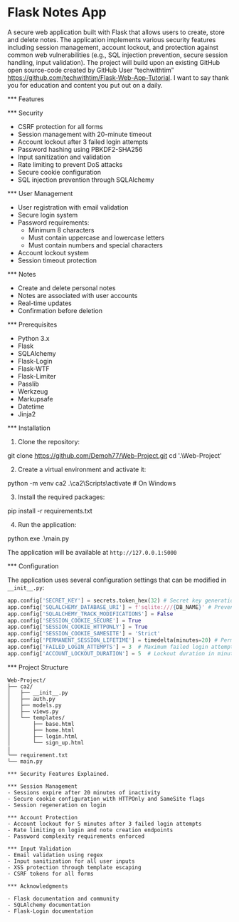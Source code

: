 # Flask Notes App

A secure web application built with Flask that allows users to create, store and delete notes. The application implements various security features including session management, account lockout, and protection against common web vulnerabilities (e.g., SQL injection prevention, secure session handling, input validation). The project will build upon an existing GitHub open source-code created by GitHub User “techwithtim” https://github.com/techwithtim/Flask-Web-App-Tutorial. I want to say thank you for education and content you put out on a daily.

*** Features

*** Security
- CSRF protection for all forms
- Session management with 20-minute timeout
- Account lockout after 3 failed login attempts
- Password hashing using PBKDF2-SHA256
- Input sanitization and validation
- Rate limiting to prevent DoS attacks
- Secure cookie configuration
- SQL injection prevention through SQLAlchemy

*** User Management
- User registration with email validation
- Secure login system
- Password requirements:
  - Minimum 8 characters
  - Must contain uppercase and lowercase letters
  - Must contain numbers and special characters
- Account lockout system
- Session timeout protection

*** Notes
- Create and delete personal notes
- Notes are associated with user accounts
- Real-time updates
- Confirmation before deletion

*** Prerequisites

- Python 3.x
- Flask
- SQLAlchemy
- Flask-Login
- Flask-WTF
- Flask-Limiter
- Passlib
- Werkzeug
- Markupsafe
- Datetime
- Jinja2

*** Installation

1. Clone the repository:

git clone https://github.com/Demoh77/Web-Project.git
cd '.\Web-Project\'

2. Create a virtual environment and activate it:

python -m venv ca2
.\ca2\Scripts\activate # On Windows

3. Install the required packages:

pip install -r requirements.txt

4. Run the application:

python.exe .\main.py

The application will be available at `http://127.0.0.1:5000`

*** Configuration

The application uses several configuration settings that can be modified in `__init__.py`:

```python
app.config['SECRET_KEY'] = secrets.token_hex(32) # Secret key generation for the protection of cookies
app.config['SQLALCHEMY_DATABASE_URI'] = f'sqlite:///{DB_NAME}' # Prevent SQL Injection
app.config['SQLALCHEMY_TRACK_MODIFICATIONS'] = False
app.config['SESSION_COOKIE_SECURE'] = True
app.config['SESSION_COOKIE_HTTPONLY'] = True
app.config['SESSION_COOKIE_SAMESITE'] = 'Strict'
app.config['PERMANENT_SESSION_LIFETIME'] = timedelta(minutes=20) # Permanent Session set to 20mins
app.config['FAILED_LOGIN_ATTEMPTS'] = 3  # Maximum failed login attempts
app.config['ACCOUNT_LOCKOUT_DURATION'] = 5  # Lockout duration in minutes
```

*** Project Structure
```
Web-Project/
├── ca2/
│   ├── __init__.py
│   ├── auth.py
│   ├── models.py
│   ├── views.py
│   └── templates/
│       ├── base.html
│       ├── home.html
│       ├── login.html
│       └── sign_up.html
|
└── requirement.txt
└── main.py

*** Security Features Explained.

*** Session Management
- Sessions expire after 20 minutes of inactivity
- Secure cookie configuration with HTTPOnly and SameSite flags
- Session regeneration on login

*** Account Protection
- Account lockout for 5 minutes after 3 failed login attempts
- Rate limiting on login and note creation endpoints
- Password complexity requirements enforced

*** Input Validation
- Email validation using regex
- Input sanitization for all user inputs
- XSS protection through template escaping
- CSRF tokens for all forms

*** Acknowledgments

- Flask documentation and community
- SQLAlchemy documentation
- Flask-Login documentation
